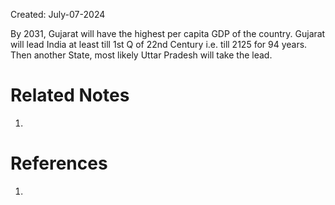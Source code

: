 Created: July-07-2024

By 2031, Gujarat will have the highest per capita GDP of the country. Gujarat will lead India at least till 1st Q of 22nd Century i.e. till 2125 for 94 years. Then another State, most likely Uttar Pradesh will take the lead.

# Related Notes

1. 
# References

1. 